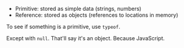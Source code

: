 * Primitive: stored as simple data (strings, numbers)
* Reference: stored as objects (references to locations in memory)

To see if something is a primitive, use `typeof`.

Except with `null`. That'll say it's an object. Because JavaScript.
